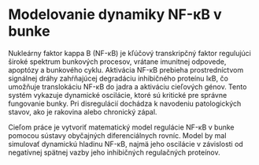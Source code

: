# Modelovanie dynamiky NF-κB v bunke

Nukleárny faktor kappa B (NF-κB) je kľúčový transkripčný faktor regulujúci široké spektrum bunkových procesov, vrátane imunitnej odpovede, apoptózy a bunkového cyklu. 
Aktivácia NF-κB prebieha prostredníctvom signálnej dráhy zahŕňajúcej degradáciu inhibičného proteínu IκB, čo umožňuje translokáciu NF-κB do jadra a aktiváciu cieľových génov. 
Tento systém vykazuje dynamické oscilácie, ktoré sú kritické pre správne fungovanie bunky. Pri disregulácií dochádza k navodeniu patologických stavov, ako je rakovina alebo chronický zápal.


Cieľom práce je vytvoriť matematický model regulácie NF-κB v bunke pomocou sústavy obyčajných diferenciálnych rovníc. 
Model by mal simulovať dynamickú hladinu NF-κB, najmä jeho oscilácie v závislosti od negatívnej spätnej vazby jeho inhibičných regulačných proteínov.
